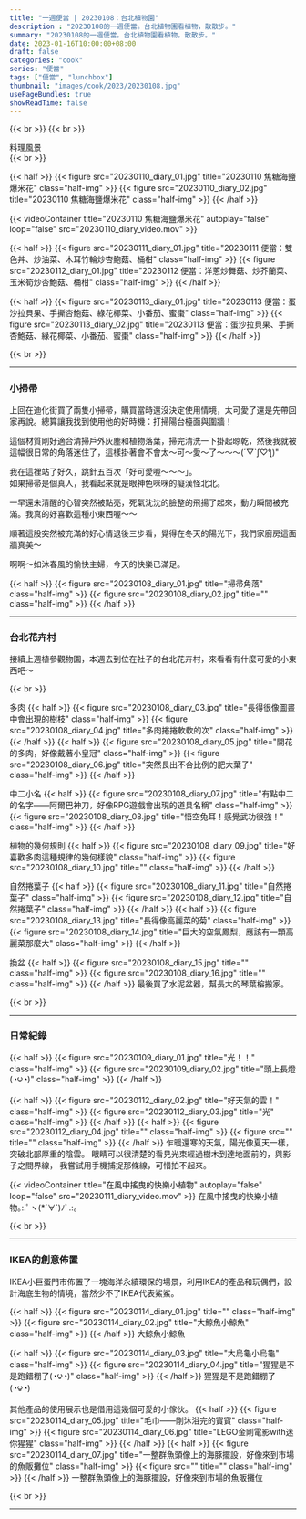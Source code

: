 ```yaml
---
title: "一週便當 | 20230108：台北植物園"
description : "20230108的一週便當。台北植物園看植物，散散步。"
summary: "20230108的一週便當。台北植物園看植物，散散步。"
date: 2023-01-16T10:00:00+08:00
draft: false
categories: "cook"
series: "便當"
tags: ["便當", "lunchbox"]
thumbnail: "images/cook/2023/20230108.jpg"
usePageBundles: true
showReadTime: false
---
```


{{< br >}}
{{< br >}}
<div class="border-item"><span>料理風景</span></div>
{{< br >}}

{{< half >}}
{{< figure src="20230110_diary_01.jpg" title="20230110 焦糖海鹽爆米花" class="half-img" >}}
{{< figure src="20230110_diary_02.jpg" title="20230110 焦糖海鹽爆米花" class="half-img" >}}
{{< /half >}}

{{< videoContainer title="20230110 焦糖海鹽爆米花" autoplay="false" loop="false" src="20230110_diary_video.mov" >}}



{{< half >}}
{{< figure src="20230111_diary_01.jpg" title="20230111 便當：雙色丼、炒油菜、木耳竹輪炒杏鮑菇、桶柑" class="half-img" >}}
{{< figure src="20230112_diary_01.jpg" title="20230112 便當：洋蔥炒舞菇、炒芥蘭菜、玉米筍炒杏鮑菇、桶柑" class="half-img" >}}
{{< /half >}}

{{< half >}}
{{< figure src="20230113_diary_01.jpg" title="20230113 便當：蛋沙拉貝果、手撕杏鮑菇、綠花椰菜、小番茄、蜜棗" class="half-img" >}}
{{< figure src="20230113_diary_02.jpg" title="20230113 便當：蛋沙拉貝果、手撕杏鮑菇、綠花椰菜、小番茄、蜜棗" class="half-img" >}}
{{< /half >}}

{{< br >}}

---

### 小掃帚

上回在迪化街買了兩隻小掃帚，購買當時還沒決定使用情境，太可愛了還是先帶回家再說。總算讓我找到使用他的好時機：打掃陽台檯面與圍牆！

這個材質剛好適合清掃戶外灰塵和植物落葉，掃完清洗一下掛起晾乾，然後我就被這幅很日常的角落迷住了，這樣掛著會不會太～可～愛～了～～～(´▽`ʃ♡ƪ)"

我在這裡站了好久，跳針五百次「好可愛喔～～～」。
\
如果掃帚是個真人，我看起來就是眼神色咪咪的癡漢怪北北。


一早還未清醒的心智突然被點亮，死氣沈沈的臉整的飛揚了起來，動力瞬間被充滿。我真的好喜歡這種小東西喔～～

順著這股突然被充滿的好心情退後三步看，覺得在冬天的陽光下，我們家廚房這面牆真美～

啊啊～如沐春風的愉快主婦，今天的快樂已滿足。

{{< half >}}
{{< figure src="20230108_diary_01.jpg" title="掃帚角落" class="half-img" >}}
{{< figure src="20230108_diary_02.jpg" title="" class="half-img" >}}
{{< /half >}}


---

### 台北花卉村

接續上週植參觀物園，本週去到位在社子的台北花卉村，來看看有什麼可愛的小東西吧～

{{< br >}}

多肉
{{< half >}}
{{< figure src="20230108_diary_03.jpg" title="長得很像圖畫中會出現的樹枝" class="half-img" >}}
{{< figure src="20230108_diary_04.jpg" title="多肉捲捲軟軟的次" class="half-img" >}}
{{< /half >}}
{{< half >}}
{{< figure src="20230108_diary_05.jpg" title="開花的多肉，好像戴著小皇冠" class="half-img" >}}
{{< figure src="20230108_diary_06.jpg" title="突然長出不合比例的肥大葉子" class="half-img" >}}
{{< /half >}}

中二小名
{{< half >}}
{{< figure src="20230108_diary_07.jpg" title="有點中二的名字——阿爾巴神刀，好像RPG遊戲會出現的道具名稱" class="half-img" >}}
{{< figure src="20230108_diary_08.jpg" title="悟空兔耳！感覺武功很強！" class="half-img" >}}
{{< /half >}}

植物的幾何規則
{{< half >}}
{{< figure src="20230108_diary_09.jpg" title="好喜歡多肉這種規律的幾何樣貌" class="half-img" >}}
{{< figure src="20230108_diary_10.jpg" title="" class="half-img" >}}
{{< /half >}}

自然捲葉子
{{< half >}}
{{< figure src="20230108_diary_11.jpg" title="自然捲葉子" class="half-img" >}}
{{< figure src="20230108_diary_12.jpg" title="自然捲葉子" class="half-img" >}}
{{< /half >}}
{{< half >}}
{{< figure src="20230108_diary_13.jpg" title="長得像高麗菜的菊" class="half-img" >}}
{{< figure src="20230108_diary_14.jpg" title="巨大的空氣鳳梨，應該有一顆高麗菜那麼大" class="half-img" >}}
{{< /half >}}

換盆
{{< half >}}
{{< figure src="20230108_diary_15.jpg" title="" class="half-img" >}}
{{< figure src="20230108_diary_16.jpg" title="" class="half-img" >}}
{{< /half >}}
最後買了水泥盆器，幫長大的琴葉榕搬家。

{{< br >}}

---

### 日常紀錄

{{< half >}}
{{< figure src="20230109_diary_01.jpg" title="光！！" class="half-img" >}}
{{< figure src="20230109_diary_02.jpg" title="頭上長燈(◔౪◔)" class="half-img" >}}
{{< /half >}}

{{< half >}}
{{< figure src="20230112_diary_02.jpg" title="好天氣的雲！" class="half-img" >}}
{{< figure src="20230112_diary_03.jpg" title="光" class="half-img" >}}
{{< /half >}}
{{< half >}}
{{< figure src="20230112_diary_04.jpg" title="" class="half-img" >}}
{{< figure src="" title="" class="half-img" >}}
{{< /half >}}
乍暖還寒的天氣，陽光像夏天一樣，突破北部厚重的陰雲。
眼睛可以很清楚的看見光束經過樹木到達地面前的，與影子之間界線，
我嘗試用手機捕捉那條線，可惜拍不起來。

{{< videoContainer title="在風中搖曳的快樂小植物" autoplay="false" loop="false"  src="20230111_diary_video.mov" >}}
在風中搖曳的快樂小植物｡:.ﾟヽ(*´∀`)ﾉﾟ.:｡

{{< br >}}

---

### IKEA的創意佈置

IKEA小巨蛋門市佈置了一塊海洋永續環保的場景，利用IKEA的產品和玩偶們，設計海底生物的情境，當然少不了IKEA代表鯊鯊。

{{< half >}}
{{< figure src="20230114_diary_01.jpg" title="" class="half-img" >}}
{{< figure src="20230114_diary_02.jpg" title="大鯨魚小鯨魚" class="half-img" >}}
{{< /half >}}
大鯨魚小鯨魚

{{< half >}}
{{< figure src="20230114_diary_03.jpg" title="大烏龜小烏龜" class="half-img" >}}
{{< figure src="20230114_diary_04.jpg" title="猩猩是不是跑錯棚了(◔౪◔)" class="half-img" >}}
{{< /half >}}
猩猩是不是跑錯棚了(◔౪◔)


其他產品的使用展示也是借用這幾個可愛的小傢伙。
{{< half >}}
{{< figure src="20230114_diary_05.jpg" title="毛巾——剛沐浴完的寶寶" class="half-img" >}}
{{< figure src="20230114_diary_06.jpg" title="LEGO金剛電影with迷你猩猩" class="half-img" >}}
{{< /half >}}
{{< half >}}
{{< figure src="20230114_diary_07.jpg" title="一整群魚頭像上的海豚擺設，好像來到市場的魚販攤位" class="half-img" >}}
{{< figure src="" title="" class="half-img" >}}
{{< /half >}}
一整群魚頭像上的海豚擺設，好像來到市場的魚販攤位

{{< br >}}

---
